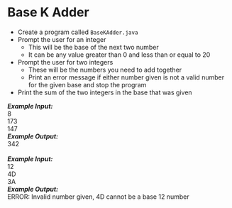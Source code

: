 # Base K Adder

- Create a program called `BaseKAdder.java`
- Prompt the user for an integer
  - This will be the base of the next two number
  - It can be any value greater than 0 and less than or equal to 20
- Prompt the user for two integers
  - These will be the numbers you need to add together
  - Print an error message if either number given is not a valid number for the given base and stop the program
- Print the sum of the two integers in the base that was given

***Example Input:***\
8\
173\
147\
***Example Output:***\
342\
\
***Example Input:***\
12\
4D\
3A\
***Example Output:***\
ERROR: Invalid number given, 4D cannot be a base 12 number
